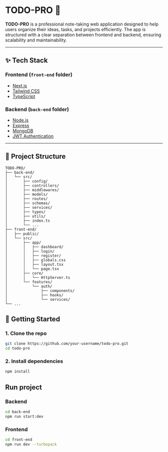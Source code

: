# TODO-PRO 📝

**TODO-PRO** is a professional note-taking web application designed to help users organize their ideas, tasks, and projects efficiently. The app is structured with a clear separation between frontend and backend, ensuring scalability and maintainability.

---

## ✨ Tech Stack

### Frontend (`front-end` folder)

- [Next.js](https://nextjs.org/)
- [Tailwind CSS](https://tailwindcss.com/)
- [TypeScript](https://www.typescriptlang.org/)

### Backend (`back-end` folder)

- [Node.js](https://nodejs.org/)
- [Express](https://expressjs.com/)
- [MongoDB](https://www.mongodb.com/)
- [JWT Authentication](https://jwt.io/)

---

## 📁 Project Structure

```text
TODO-PRO/
├── back-end/
│   └── src/
│       ├── config/
│       ├── controllers/
│       ├── middlewares/
│       ├── models/
│       ├── routes/
│       ├── schemas/
│       ├── services/
│       ├── types/
│       ├── utils/
│       ├── index.ts
│       └── ...
├── front-end/
│   ├── public/
│   └── src/
│       ├── app/
│       │   ├── dashboard/
│       │   ├── login/
│       │   ├── register/
│       │   ├── globals.css
│       │   ├── layout.tsx
│       │   └── page.tsx
│       ├── core/
│       │   └── HttpServer.ts
│       └── features/
│           └── auth/
│               ├── components/
│               ├── hooks/
│               └── services/
└── ...
```


## 🚀 Getting Started

### 1. Clone the repo

```bash
git clone https://github.com/your-username/todo-pro.git
cd todo-pro
```

### 2. Install dependencies

```bash
npm install
```

## Run project

### Backend

```bash
cd back-end
npm run start:dev
```

### Frontend

```bash
cd front-end
npm run dev --turbopack
```
